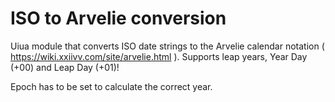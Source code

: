 # ISO to Arvelie conversion
Uiua module that converts ISO date strings to the Arvelie calendar notation ( https://wiki.xxiivv.com/site/arvelie.html ). Supports leap years, Year Day (+00) and Leap Day (+01)!

Epoch has to be set to calculate the correct year.
